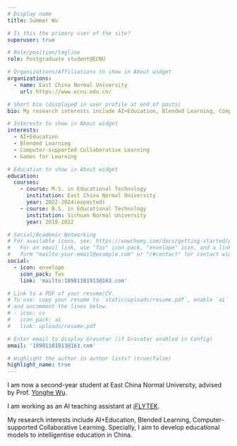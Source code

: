 ```yaml
---
# Display name
title: Summer Wu

# Is this the primary user of the site?
superuser: true

# Role/position/tagline
role: Postgraduate student@ECNU

# Organizations/Affiliations to show in About widget
organizations:
  - name: East China Normal University
    url: https://www.ecnu.edu.cn/

# Short bio (displayed in user profile at end of posts)
bio: My research interests include AI+Education, Blended Learning, Computer-supported Collaborative Learning.

# Interests to show in About widget
interests:
  - AI+Education
  - Blended Learning
  - Computer-supported Collaborative Learning
  - Games for Learning

# Education to show in About widget
education:
  courses:
    - course: M.S. in Educational Technology
      institution: East China Normal University
      year: 2022-2024(expected)
    - course: B.S. in Educational Technology
      institution: Sichuan Normal University
      year: 2018-2022

# Social/Academic Networking
# For available icons, see: https://wowchemy.com/docs/getting-started/page-builder/#icons
#   For an email link, use "fas" icon pack, "envelope" icon, and a link in the
#   form "mailto:your-email@example.com" or "/#contact" for contact widget.
social:
  - icon: envelope
    icon_pack: fas
    link: 'mailto:18981101913@163.com'

# Link to a PDF of your resume/CV.
# To use: copy your resume to `static/uploads/resume.pdf`, enable `ai` icons in `params.toml`,
# and uncomment the lines below.
# - icon: cv
#   icon_pack: ai
#   link: uploads/resume.pdf

# Enter email to display Gravatar (if Gravatar enabled in Config)
email: '18981101913@163.com'

# Highlight the author in author lists? (true/false)
highlight_name: true
---
```

I am now a second-year student at East China Normal University, advised by Prof. [Yonghe Wu](https://faculty.ecnu.edu.cn/_s8/wyh/main.psp).

I am working as an AI teaching assistant at [iFLYTEK](https://www.iflytek.com/en/).

My research interests include AI+Education, Blended Learning, Computer-supported Collaborative Learning. Specially, I aim to develop educational models to intelligentise education in China.

